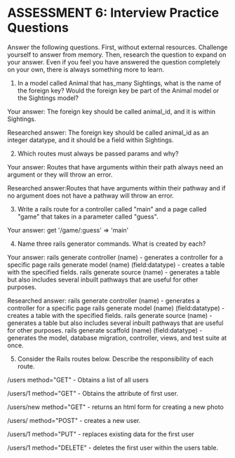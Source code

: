 # ASSESSMENT 6: Interview Practice Questions
Answer the following questions. First, without external resources. Challenge yourself to answer from memory. Then, research the question to expand on your answer. Even if you feel you have answered the question completely on your own, there is always something more to learn.

1. In a model called Animal that has_many Sightings, what is the name of the foreign key? Would the foreign key be part of the Animal model or the Sightings model?

  Your answer:  The foreign key should be called animal_id, and it is within Sightings.

  Researched answer: The foreign key should be called animal_id as an integer datatype, and it should be a field within Sightings.



2. Which routes must always be passed params and why?

  Your answer: Routes that have arguments within their path always need an argument or they will throw an error.

  Researched answer:Routes that have arguments within their pathway and if no argument does not have a pathway will throw an error.



3. Write a rails route for a controller called "main" and a page called "game" that takes in a parameter called "guess".

  Your answer: get '/game/:guess' => 'main'



4. Name three rails generator commands. What is created by each?

  Your answer:
  rails generate controller (name) - generates a controller for a specific page
  rails generate model (name) (field:datatype) - creates a table with the specified fields.
  rails generate source (name) - generates a table but also includes several inbuilt pathways that are useful for other purposes.


  Researched answer:
  rails generate controller (name) - generates a controller for a specific page
  rails generate model (name) (field:datatype) - creates a table with the specified fields.
  rails generate source (name) - generates a table but also includes several inbuilt pathways that are useful for other purposes.
  rails generate scaffold (name) (field:datatype) - generates the model, database migration, controller, views, and test suite at once.



5. Consider the Rails routes below. Describe the responsibility of each route.

/users        method="GET" - Obtains a list of all users

/users/1      method="GET" - Obtains the attribute of first user.

/users/new    method="GET" - returns an html form for creating a new photo

/users/       method="POST" - creates a new user.

/users/1      method="PUT" - replaces existing data for the first user

/users/1      method="DELETE" - deletes the first user within the users table.
